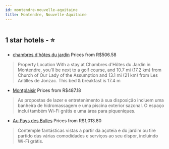 ```yaml
---
id: montendre-nouvelle-aquitaine
title: Montendre, Nouvelle-Aquitaine
---
```


<center><img src="https://assets.cosmos-data.com/thumbnails/large/1/cc042f6467fa9d8f0ea441d0fdfe887d/685280.jpg" alt="" /></center>


##  1 star hotels - ⭐️

-    [chambres d'hôtes du jardin](https://www.hurb.com/br/aud/https://www.hurb.com/br/hotels/montendre/chambres-d-hotes-du-jardin-HT-JUMO?cmp=18055) Prices from R$506.58
   > Property Location With a stay at Chambres d'Hôtes du Jardin in Montendre, you'll be next to a golf course, and 10.7 mi (17.2 km) from Church of Our Lady of the Assumption and 13.1 mi (21 km) from Les Antilles de Jonzac. This bed & breakfast is 17.4 m
-    [Montplaisir](https://www.hurb.com/br/aud/https://www.hurb.com/br/hotels/montendre/montplaisir-HT-DRL5?cmp=18055) Prices from R$487.18
   > As propostas de lazer e entretenimento à sua disposição incluem uma banheira de hidromassagem e uma piscina exterior sazonal. O espaço inclui também Wi-Fi grátis e uma área para piqueniques.
-    [Au Pays des Bulles](https://www.hurb.com/br/aud/https://www.hurb.com/br/hotels/montendre/au-pays-des-bulles-HT-PQJS?cmp=18055) Prices from R$1,013.80
   > Contemple fantásticas vistas a partir da açoteia e do jardim ou tire partido das várias comodidades e serviços ao seu dispor, incluindo Wi-Fi grátis.
